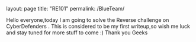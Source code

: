 layout: page
title: "RE101"
permalink: /BlueTeam/


Hello everyone,today I am going to solve the Reverse challenge on CyberDefenders . This is considered to be my first writeup,so wish me luck and stay tuned for more stuff to come :) 
Thank you Geeks 


